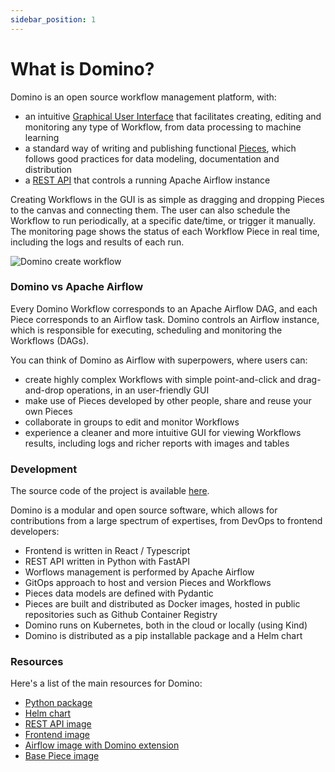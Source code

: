 ```yaml
---
sidebar_position: 1
---
```


# What is Domino?

Domino is an open source workflow management platform, with:

- an intuitive [Graphical User Interface](https://tauffer-consulting.github.io/domino-docs/) that facilitates creating, editing and monitoring any type of Workflow, from data processing to machine learning
- a standard way of writing and publishing functional [Pieces](https://tauffer-consulting.github.io/domino-docs/), which follows good practices for data modeling, documentation and distribution
- a [REST API](https://tauffer-consulting.github.io/domino-docs/) that controls a running Apache Airflow instance

Creating Workflows in the GUI is as simple as dragging and dropping Pieces to the canvas and connecting them. The user can also schedule the Workflow to run periodically, at a specific date/time, or trigger it manually. The monitoring page shows the status of each Workflow Piece in real time, including the logs and results of each run.

![Domino create workflow](/img/7_create_workflow.gif)


### Domino vs Apache Airflow

Every Domino Workflow corresponds to an Apache Airflow DAG, and each Piece corresponds to an Airflow task. Domino controls an Airflow instance, which is responsible for executing, scheduling and monitoring the Workflows (DAGs).

You can think of Domino as Airflow with superpowers, where users can:

- create highly complex Workflows with simple point-and-click and drag-and-drop operations, in an user-friendly GUI
- make use of Pieces developed by other people, share and reuse your own Pieces
- collaborate in groups to edit and monitor Workflows
- experience a cleaner and more intuitive GUI for viewing Workflows results, including logs and richer reports with images and tables


### Development

The source code of the project is available [here](https://github.com/Tauffer-Consulting/domino).

Domino is a modular and open source software, which allows for contributions from a large spectrum of expertises, from DevOps to frontend developers:

- Frontend is written in React / Typescript
- REST API written in Python with FastAPI
- Worflows management is performed by Apache Airflow
- GitOps approach to host and version Pieces and Workflows
- Pieces data models are defined with Pydantic
- Pieces are built and distributed as Docker images, hosted in public repositories such as Github Container Registry
- Domino runs on Kubernetes, both in the cloud or locally (using Kind)
- Domino is distributed as a pip installable package and a Helm chart


### Resources

Here's a list of the main resources for Domino:

- [Python package](https://pypi.org/project/domino-py/)
- [Helm chart](https://artifacthub.io/packages/helm/domino/domino)
- [REST API image](https://github.com/Tauffer-Consulting/domino/pkgs/container/domino-rest)
- [Frontend image](https://github.com/Tauffer-Consulting/domino/pkgs/container/domino-frontend)
- [Airflow image with Domino extension](https://github.com/Tauffer-Consulting/domino/pkgs/container/domino-airflow-base)
- [Base Piece image](https://github.com/Tauffer-Consulting/domino/pkgs/container/domino-airflow-pod)

